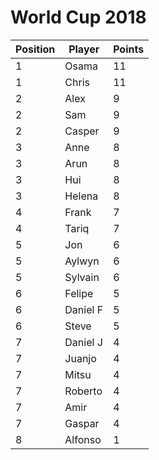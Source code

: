 # World Cup 2018
Position | Player | Points
---------|------|-------
1|Osama|11
1|Chris|11
2|Alex|9
2|Sam|9
2|Casper|9
3|Anne|8
3|Arun|8
3|Hui|8
3|Helena|8
4|Frank|7
4|Tariq|7
5|Jon|6
5|Aylwyn|6
5|Sylvain|6
6|Felipe|5
6|Daniel F|5
6|Steve|5
7|Daniel J|4
7|Juanjo|4
7|Mitsu|4
7|Roberto|4
7|Amir|4
7|Gaspar|4
8|Alfonso|1
